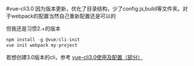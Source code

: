 #vue-cli3.0
因为版本更新，优化了目录结构，少了config.js,build等文件夹。对于webpack的配置当然自己重新配置还是可以的

但我还是习惯2.+的版本
```js
npm install -g @vue/cli-init
vue init webpack my-project
```

若想创建3.0版本的cli，参考
[vue-cli3.0使用及配置（部分）](https://blog.csdn.net/qq_36407748/article/details/80739787)